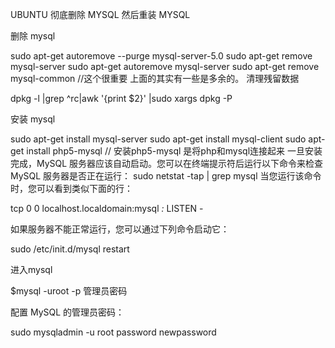 UBUNTU 彻底删除 MYSQL 然后重装 MYSQL

删除 mysql


sudo apt-get autoremove --purge mysql-server-5.0
sudo apt-get remove mysql-server
sudo apt-get autoremove mysql-server
sudo apt-get remove mysql-common //这个很重要
上面的其实有一些是多余的。
清理残留数据

dpkg -l |grep ^rc|awk '{print $2}' |sudo xargs dpkg -P

安装 mysql

sudo apt-get install mysql-server
sudo apt-get install mysql-client
sudo apt-get install php5-mysql 
// 安装php5-mysql 是将php和mysql连接起来
一旦安装完成，MySQL 服务器应该自动启动。您可以在终端提示符后运行以下命令来检查 MySQL 服务器是否正在运行：
sudo netstat -tap | grep mysql
当您运行该命令时，您可以看到类似下面的行：

tcp 0 0 localhost.localdomain:mysql *:* LISTEN -

如果服务器不能正常运行，您可以通过下列命令启动它：

sudo /etc/init.d/mysql restart

进入mysql

$mysql -uroot -p 管理员密码

配置 MySQL 的管理员密码：

sudo mysqladmin -u root password newpassword
